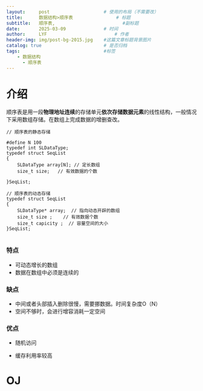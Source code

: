 ```yaml
---
layout:     post   				    # 使用的布局（不需要改）
title:      数据结构>顺序表 				# 标题 
subtitle:   顺序表,						 #副标题
date:       2025-03-09 				# 时间
author:     LYF 						# 作者
header-img: img/post-bg-2015.jpg 	#这篇文章标题背景图片
catalog: true 						# 是否归档
tags:								#标签
    - 数据结构
      - 顺序表
---
```


# 介绍

顺序表是用一段**物理地址连续**的存储单元**依次存储数据元素**的线性结构，一般情况下采用数组存储。在数组上完成数据的增删查改。

```
// 顺序表的静态存储

#define N 100
typedef int SLDataType;
typedef struct SeqList
{
	SLDataType array[N]; // 定长数组
	size_t size;   // 有效数据的个数 

}SeqList;

// 顺序表的动态存储
typedef struct SeqList
{  
    SLDataType* array;  // 指向动态开辟的数组
    size_t size ;    // 有效数据个数
    size_t capicity ;  // 容量空间的大小
}SeqList;


```

### 特点

- 可动态增长的数组
- 数据在数组中必须是连续的

### 缺点

- 中间或者头部插入删除很慢，需要挪数据。时间复杂度O（N）
- 空间不够时，会进行增容消耗一定空间

### 优点

- 随机访问

- 缓存利用率较高

  

# OJ
